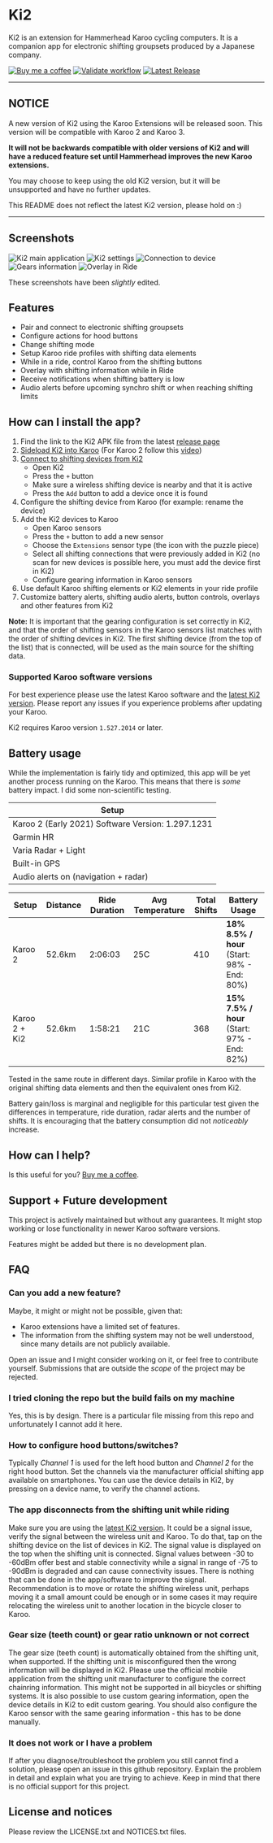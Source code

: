 # Ki2

Ki2 is an extension for Hammerhead Karoo cycling computers. It is a companion app for electronic shifting groupsets produced by a Japanese company.

[![Buy me a coffee](https://img.shields.io/badge/☕-Buy%20me%20a%20coffee-blue)](https://www.paypal.com/donate/?business=N6PWH859NY7W6&no_recurring=1&item_name=Buy+me+a+coffee&currency_code=EUR) [![Validate workflow](https://github.com/valterc/ki2/actions/workflows/android-validate.yml/badge.svg?branch=main)](https://github.com/valterc/ki2/actions/workflows/android-validate.yml) [![Latest Release](https://img.shields.io/github/v/release/valterc/ki2?label=Latest%20Release)](https://github.com/valterc/ki2/releases/latest/)

---

## NOTICE

A new version of Ki2 using the Karoo Extensions will be released soon. This version will be compatible with Karoo 2 and Karoo 3.

**It will not be backwards compatible with older versions of Ki2 and will have a reduced feature set until Hammerhead improves the new Karoo extensions.**

You may choose to keep using the old Ki2 version, but it will be unsupported and have no further updates.

This README does not reflect the latest Ki2 version, please hold on :)

---

## Screenshots

![Ki2 main application](media/image_0.png?raw=true "Ki2 main application")
![Ki2 settings](media/image_1.png?raw=true "Ki2 settings")
![Connection to device](media/image_2.png?raw=true "Connection to device")
![Gears information](media/image_3.png?raw=true "Gears information")
![Overlay in Ride](media/image_7.png?raw=true "Overlay in Ride")

These screenshots have been _slightly_ edited.

## Features

- Pair and connect to electronic shifting groupsets
- Configure actions for hood buttons
- Change shifting mode
- Setup Karoo ride profiles with shifting data elements
- While in a ride, control Karoo from the shifting buttons
- Overlay with shifting information while in Ride
- Receive notifications when shifting battery is low
- Audio alerts before upcoming synchro shift or when reaching shifting limits

## How can I install the app?

1. Find the link to the Ki2 APK file from the latest [release page](https://github.com/valterc/ki2/releases/latest/)
2. [Sideload Ki2 into Karoo](https://support.hammerhead.io/hc/en-us/articles/31576497036827-Companion-App-Sideloading) (For Karoo 2 follow this [video](https://www.youtube.com/watch?v=qp7H_ZPQEJY))
3. [Connect to shifting devices from Ki2](https://user-images.githubusercontent.com/1299179/204136334-c8a5a395-c6b5-4d16-a8d5-ff1fa2dd726d.mp4)
   - Open Ki2
   - Press the `+` button
   - Make sure a wireless shifting device is nearby and that it is active
   - Press the `Add` button to add a device once it is found
4. Configure the shifting device from Karoo (for example: rename the device)
5. Add the Ki2 devices to Karoo
   - Open Karoo sensors
   - Press the `+` button to add a new sensor
   - Choose the `Extensions` sensor type (the icon with the puzzle piece)
   - Select all shifting connections that were previously added in Ki2 (no scan for new devices is possible here, you must add the device first in Ki2)
   - Configure gearing information in Karoo sensors
6. Use default Karoo shifting elements or Ki2 elements in your ride profile
7. Customize battery alerts, shifting audio alerts, button controls, overlays and other features from Ki2

**Note:** It is important that the gearing configuration is set correctly in Ki2, and that the order of shifting sensors in the Karoo sensors list matches with the order of shifting devices in Ki2. The first shifting device (from the top of the list) that is connected, will be used as the main source for the shifting data.

### Supported Karoo software versions

For best experience please use the latest Karoo software and the [latest Ki2 version](https://github.com/valterc/ki2/releases/latest/). Please report any issues if you experience problems after updating your Karoo.

Ki2 requires Karoo version `1.527.2014` or later.

## Battery usage

While the implementation is fairly tidy and optimized, this app will be yet another process running on the Karoo. This means that there is _some_ battery impact. I did some non-scientific testing.

| Setup                                             |
|---------------------------------------------------|
| Karoo 2 (Early 2021) Software Version: 1.297.1231 |
| Garmin HR                                         |
| Varia Radar + Light                               |
| Built-in GPS                                      |
| Audio alerts on (navigation + radar)              |

| Setup         | Distance | Ride Duration | Avg Temperature | Total Shifts | Battery Usage                                           |
|---------------|----------|---------------|-----------------|--------------|---------------------------------------------------------|
| Karoo 2       | 52.6km   | 2:06:03       | 25C             | 410          | **18%**<br> **8.5% / hour**<br> (Start: 98% - End: 80%) |
| Karoo 2 + Ki2 | 52.6km   | 1:58:21       | 21C             | 368          | **15%**<br> **7.5% / hour**<br> (Start: 97% - End: 82%) |

Tested in the same route in different days. Similar profile in Karoo with the original shifting data elements and then the equivalent ones from Ki2.

Battery gain/loss is marginal and negligible for this particular test given the differences in temperature, ride duration, radar alerts and the number of shifts. It is encouraging that the battery consumption did not _noticeably_ increase.

## How can I help?

Is this useful for you? [Buy me a coffee](https://www.paypal.com/donate/?business=N6PWH859NY7W6&no_recurring=1&item_name=Buy+me+a+coffee&currency_code=EUR).

## Support + Future development

This project is actively maintained but without any guarantees. It might stop working or lose functionality in newer Karoo software versions.

Features might be added but there is no development plan.

## FAQ

### Can you add a new feature?

Maybe, it might or might not be possible, given that:

- Karoo extensions have a limited set of features.
- The information from the shifting system may not be well understood, since many details are not publicly available.

Open an issue and I might consider working on it, or feel free to contribute yourself. Submissions that are outside the _scope_ of the project may be rejected.

### I tried cloning the repo but the build fails on my machine

Yes, this is by design. There is a particular file missing from this repo and unfortunately I cannot add it here.

### How to configure hood buttons/switches?

Typically _Channel 1_ is used for the left hood button and _Channel 2_ for the right hood button. Set the channels via the manufacturer official shifting app available on smartphones. You can use the device details in Ki2, by pressing on a device name, to verify the channel actions.

### The app disconnects from the shifting unit while riding

Make sure you are using the [latest Ki2 version](https://github.com/valterc/ki2/releases/latest/). It could be a signal issue, verify the signal between the wireless unit and Karoo. To do that, tap on the shifting device on the list of devices in Ki2. The signal value is displayed on the top when the shifting unit is connected. Signal values between -30 to -60dBm offer best and stable connectivity while a signal in range of -75 to -90dBm is degraded and can cause connectivity issues. There is nothing that can be done in the app/software to improve the signal. Recommendation is to move or rotate the shifting wireless unit, perhaps moving it a small amount could be enough or in some cases it may require relocating the wireless unit to another location in the bicycle closer to Karoo.

### Gear size (teeth count) or gear ratio unknown or not correct

The gear size (teeth count) is automatically obtained from the shifting unit, when supported. If the shifting unit is misconfigured then the wrong information will be displayed in Ki2. Please use the official mobile application from the shifting unit manufacturer to configure the correct chainring information. This might not be supported in all bicycles or shifting systems. It is also possible to use custom gearing information, open the device details in Ki2 to edit custom gearing. You should also configure the Karoo sensor with the same gearing information - this has to be done manually.

### It does not work or I have a problem

If after you diagnose/troubleshoot the problem you still cannot find a solution, please open an issue in this github repository. Explain the problem in detail and explain what you are trying to achieve. Keep in mind that there is no official support for this project.

## License and notices

Please review the LICENSE.txt and NOTICES.txt files.
